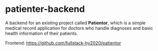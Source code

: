 # patienter-backend
A backend for an existing project called **Patientor**, which is a simple medical record application for doctors who handle diagnoses and basic health information of their patients.

Frontend: https://github.com/fullstack-hy2020/patientor
